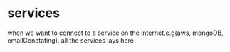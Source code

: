 # services
when we want to connect to a service on the internet.e.g(aws, mongoDB, emailGenetating). all the services lays here